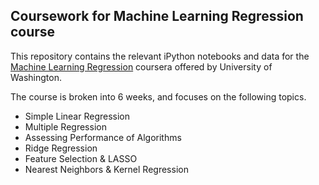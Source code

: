 ## Coursework for Machine Learning Regression course
This repository contains the relevant iPython notebooks and data for the [Machine Learning Regression](https://www.coursera.org/learn/ml-regression) coursera offered by University of Washington.

The course is broken into 6 weeks, and focuses on the following topics.

* Simple Linear Regression
* Multiple Regression
* Assessing Performance of Algorithms
* Ridge Regression
* Feature Selection & LASSO
* Nearest Neighbors & Kernel Regression